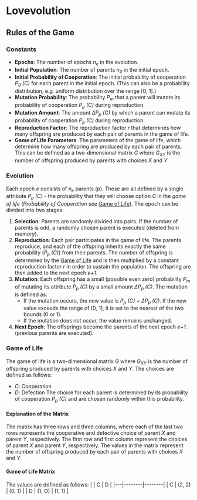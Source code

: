 # Lovevolution
## Rules of the Game
### Constants
- **Epochs**: The number of epochs _n<sub>e</sub>_ in the evolution.
- **Initial Population**: The number of parents _n<sub>0</sub>_ in the initial epoch.
- **Initial Probability of Cooperation**: The initial probability of cooperation _P<sub>0</sub> (C)_ for each parent in the initial epoch. (This can also be a probability distribution, e.g. uniform distribution over the range [0, 1].)
- **Mutation Probability**: The probability _P<sub>m</sub>_ that a parent will mutate its probability of cooperation _P<sub>p</sub> (C)_ during reproduction.
- **Mutation Amount**: The amount _ΔP<sub>p</sub> (C)_ by which a parent can mutate its probability of cooperation _P<sub>p</sub> (C)_ during reproduction.
- **Reproduction Factor**: The reproduction factor _r_ that determines how many offspring are produced by each pair of parents in the game of life.
- **Game of Life Parameters**: The parameters of the game of life, which determine how many offspring are produced by each pair of parents. This can be defined as a two-dimensional matrix _G_ where _G<sub>X</sub><sub>Y</sub>_ is the number of offspring produced by parents with choices _X_ and _Y_.
### Evolution
Each epoch _e_ consists of _n<sub>e</sub>_ parents (_p_). These are all defined by a single attribute _P<sub>p</sub> (C)_ - the probability that they will choose option _C_ in the _game of life_ (_Probability of Cooperation_ see [Game of Life](#game-of-life)). The epoch can be divided into two stages:
1. **Selection**: Parents are randomly divided into pairs. If the number of parents is odd, a randomly chosen parent is executed (deleted from memory).
2. **Reproduction**: Each pair participates in the game of life. The parents reproduce, and each of the offspring 
   inherits exactly the same probability (_P<sub>p</sub> (C)_) from their parents. The number of offspring is 
   determined by the [Game of Life](#game-of-life) and is then multiplied by a constant reproduction factor _r_ in 
   order to sustain the population. The offspring are then added to the next epoch _e+1_.
3. **Mutation**: Each offspring has a small (possible even zero) probability _P<sub>m</sub>_ of mutating its attribute _P<sub>p</sub> (C)_ by a small amount _ΔP<sub>p</sub> (C)_. The mutation is defined as:
   - If the mutation occurs, the new value is _P<sub>p</sub> (C) + ΔP<sub>p</sub> (C)_. If the new value exceeds the range of [0, 1], it is set to the nearest of the two bounds (0 or 1).
   - If the mutation does not occur, the value remains unchanged.
4. **Next Epoch**: The offsprings become the parents of the next epoch _e+1_. (previous parents are executed).
### Game of Life
The game of life is a two-dimensional matrix _G_ where _G<sub>X</sub><sub>Y</sub>_ is the number of offspring produced by parents with choices _X_ and _Y_. The choices are defined as follows:
- _C_: Cooperation
- _D_: Defection
The choice for each parent is determined by its probability of cooperation _P<sub>p</sub> (C)_ and are chosen randomly within this probability.
#### Explanation of the Matrix
The matrix has three rows and three columns, where each of the last two rows represents the cooperative and defective choice of parent _X_ and parent _Y_, respectively. The first row and first column represent the choices of parent _X_ and parent _Y_, respectively. The values in the matrix represent the number of offspring produced by each pair of parents with choices _X_ and _Y_.
#### Game of Life Matrix
The values are defined as follows:
|   | C      | D      |
|---|--------|--------|
| C | (2, 2) | (0, 1) |
| D | (1, O) | (1, 1) |


